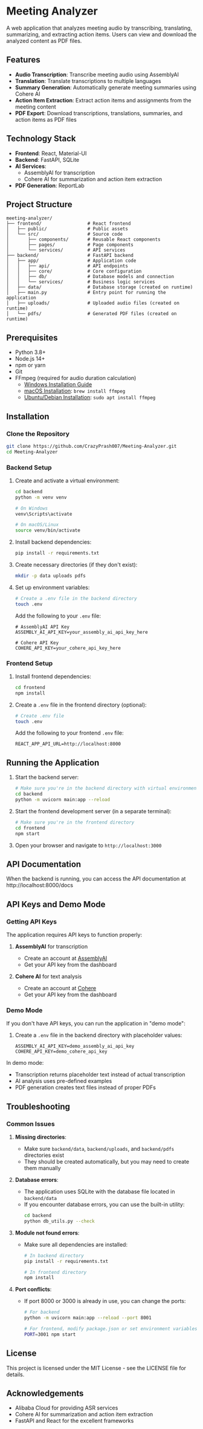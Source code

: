 # Meeting Analyzer

A web application that analyzes meeting audio by transcribing, translating, summarizing, and extracting action items. Users can view and download the analyzed content as PDF files.

## Features

- **Audio Transcription**: Transcribe meeting audio using AssemblyAI
- **Translation**: Translate transcriptions to multiple languages
- **Summary Generation**: Automatically generate meeting summaries using Cohere AI
- **Action Item Extraction**: Extract action items and assignments from the meeting content
- **PDF Export**: Download transcriptions, translations, summaries, and action items as PDF files

## Technology Stack

- **Frontend**: React, Material-UI
- **Backend**: FastAPI, SQLite
- **AI Services**: 
  - AssemblyAI for transcription 
  - Cohere AI for summarization and action item extraction
- **PDF Generation**: ReportLab

## Project Structure

```
meeting-analyzer/
├── frontend/                 # React frontend
│   ├── public/               # Public assets
│   └── src/                  # Source code
│       ├── components/       # Reusable React components
│       ├── pages/            # Page components
│       └── services/         # API services
├── backend/                  # FastAPI backend
│   ├── app/                  # Application code
│   │   ├── api/              # API endpoints
│   │   ├── core/             # Core configuration
│   │   ├── db/               # Database models and connection
│   │   └── services/         # Business logic services
│   ├── data/                 # Database storage (created on runtime)
│   ├── main.py               # Entry point for running the application
│   ├── uploads/              # Uploaded audio files (created on runtime)
│   └── pdfs/                 # Generated PDF files (created on runtime)
```

## Prerequisites

- Python 3.8+
- Node.js 14+
- npm or yarn
- Git
- FFmpeg (required for audio duration calculation)
  - [Windows Installation Guide](https://www.wikihow.com/Install-FFmpeg-on-Windows)
  - [macOS Installation](https://formulae.brew.sh/formula/ffmpeg): `brew install ffmpeg`
  - [Ubuntu/Debian Installation](https://linuxize.com/post/how-to-install-ffmpeg-on-ubuntu-20-04/): `sudo apt install ffmpeg`

## Installation

### Clone the Repository

```bash
git clone https://github.com/CrazyPrash007/Meeting-Analyzer.git
cd Meeting-Analyzer
```

### Backend Setup

1. Create and activate a virtual environment:
   ```bash
   cd backend
   python -m venv venv
   
   # On Windows
   venv\Scripts\activate
   
   # On macOS/Linux
   source venv/bin/activate
   ```

2. Install backend dependencies:
   ```bash
   pip install -r requirements.txt
   ```

3. Create necessary directories (if they don't exist):
   ```bash
   mkdir -p data uploads pdfs
   ```

4. Set up environment variables:
   ```bash
   # Create a .env file in the backend directory
   touch .env
   ```
   
   Add the following to your `.env` file:
   ```
   # AssemblyAI API Key
   ASSEMBLY_AI_API_KEY=your_assembly_ai_api_key_here
   
   # Cohere API Key
   COHERE_API_KEY=your_cohere_api_key_here
   ```

### Frontend Setup

1. Install frontend dependencies:
   ```bash
   cd frontend
   npm install
   ```

2. Create a `.env` file in the frontend directory (optional):
   ```bash
   # Create .env file
   touch .env
   ```
   
   Add the following to your frontend `.env` file:
   ```
   REACT_APP_API_URL=http://localhost:8000
   ```

## Running the Application

1. Start the backend server:
   ```bash
   # Make sure you're in the backend directory with virtual environment activated
   cd backend
   python -m uvicorn main:app --reload
   ```

2. Start the frontend development server (in a separate terminal):
   ```bash
   # Make sure you're in the frontend directory
   cd frontend
   npm start
   ```

3. Open your browser and navigate to `http://localhost:3000`

## API Documentation

When the backend is running, you can access the API documentation at http://localhost:8000/docs

## API Keys and Demo Mode

### Getting API Keys

The application requires API keys to function properly:

1. **AssemblyAI** for transcription
   - Create an account at [AssemblyAI](https://www.assemblyai.com/)
   - Get your API key from the dashboard

2. **Cohere AI** for text analysis
   - Create an account at [Cohere](https://cohere.ai/)
   - Get your API key from the dashboard

### Demo Mode

If you don't have API keys, you can run the application in "demo mode":

1. Create a `.env` file in the backend directory with placeholder values:
   ```
   ASSEMBLY_AI_API_KEY=demo_assembly_ai_api_key
   COHERE_API_KEY=demo_cohere_api_key
   ```

In demo mode:
- Transcription returns placeholder text instead of actual transcription
- AI analysis uses pre-defined examples
- PDF generation creates text files instead of proper PDFs

## Troubleshooting

### Common Issues

1. **Missing directories**:
   - Make sure `backend/data`, `backend/uploads`, and `backend/pdfs` directories exist
   - They should be created automatically, but you may need to create them manually

2. **Database errors**:
   - The application uses SQLite with the database file located in `backend/data`
   - If you encounter database errors, you can use the built-in utility:
     ```bash
     cd backend
     python db_utils.py --check
     ```

3. **Module not found errors**:
   - Make sure all dependencies are installed:
     ```bash
     # In backend directory
     pip install -r requirements.txt
     
     # In frontend directory
     npm install
     ```

4. **Port conflicts**:
   - If port 8000 or 3000 is already in use, you can change the ports:
     ```bash
     # For backend
     python -m uvicorn main:app --reload --port 8001
     
     # For frontend, modify package.json or set environment variables
     PORT=3001 npm start
     ```

## License

This project is licensed under the MIT License - see the LICENSE file for details.

## Acknowledgements

- Alibaba Cloud for providing ASR services
- Cohere AI for summarization and action item extraction
- FastAPI and React for the excellent frameworks 
